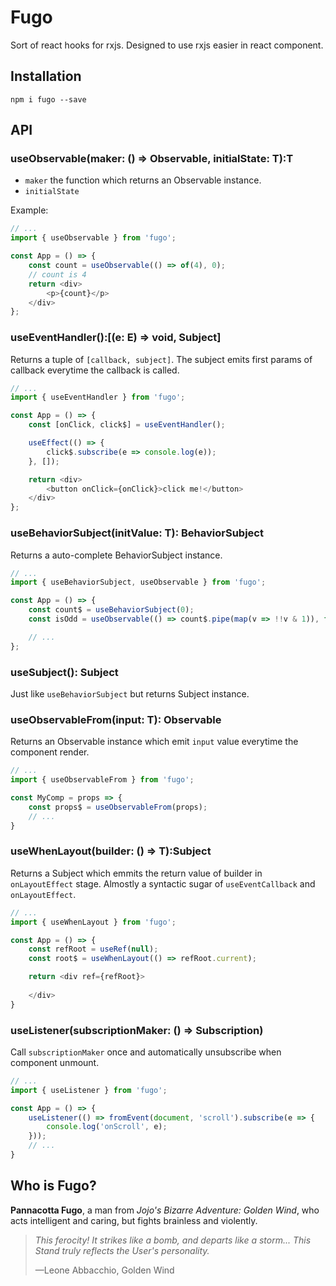 # Fugo

Sort of react hooks for rxjs. Designed to use rxjs easier in react component.

## Installation

```
npm i fugo --save
```

## API

### useObservable(maker: () => Observable<T>, initialState: T):T

- `maker` the function which returns an Observable instance.
- `initialState` 

Example: 
```javascript
// ...
import { useObservable } from 'fugo';

const App = () => {
    const count = useObservable(() => of(4), 0);
    // count is 4
    return <div>
        <p>{count}</p>
    </div>
};
```

### useEventHandler():[(e: E) => void, Subject<E>]
Returns a tuple of `[callback, subject]`. The subject emits first params of callback everytime the callback is called.
```javascript
// ...
import { useEventHandler } from 'fugo';

const App = () => {
    const [onClick, click$] = useEventHandler();

    useEffect(() => {
        click$.subscribe(e => console.log(e));
    }, []);

    return <div>
        <button onClick={onClick}>click me!</button>
    </div>
};
```

### useBehaviorSubject(initValue: T): BehaviorSubject<T>
Returns a auto-complete BehaviorSubject instance.

```javascript
// ...
import { useBehaviorSubject, useObservable } from 'fugo';

const App = () => {
    const count$ = useBehaviorSubject(0);
    const isOdd = useObservable(() => count$.pipe(map(v => !!v & 1)), false);

    // ...
};
```

### useSubject(): Subject<T>
Just like `useBehaviorSubject` but returns Subject instance.

### useObservableFrom(input: T): Observable<T>
Returns an Observable instance which emit `input` value everytime the component render.
```javascript 
// ...
import { useObservableFrom } from 'fugo';

const MyComp = props => {
    const props$ = useObservableFrom(props);
    // ...
}
```

### useWhenLayout(builder: () => T):Subject<T>
Returns a Subject which emmits the return value of builder in `onLayoutEffect` stage. Almostly a syntactic sugar of `useEventCallback` and `onLayoutEffect`.
```javascript
// ...
import { useWhenLayout } from 'fugo';

const App = () => {
    const refRoot = useRef(null);
    const root$ = useWhenLayout(() => refRoot.current);

    return <div ref={refRoot}>
    
    </div>
}
```

### useListener(subscriptionMaker: () => Subscription)
Call `subscriptionMaker` once and automatically unsubscribe when component unmount.
```javascript
// ...
import { useListener } from 'fugo';

const App = () => {
    useListener(() => fromEvent(document, 'scroll').subscribe(e => {
        console.log('onScroll', e);
    }));
    // ... 
}

```


## Who is Fugo?
**Pannacotta Fugo**, a man from *Jojo's Bizarre Adventure: Golden Wind*, who acts intelligent and caring, but fights brainless and violently.
> *This ferocity! It strikes like a bomb, and departs like a storm... This Stand truly reflects the User's personality.*
>
> —Leone Abbacchio, Golden Wind